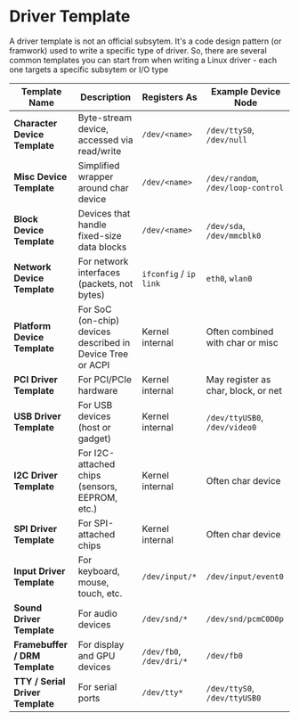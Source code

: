 # Driver Template
A driver template is not an official subsytem. It's a code design pattern (or framwork) used to write a specific type of driver. So, there are several common templates you can start from when writing a Linux driver - each one targets a specific subsytem or I/O type

| Template Name                    | Description                                                | Registers As             | Example Device Node                 |
| -------------------------------- | ---------------------------------------------------------- | ------------------------ | ----------------------------------- |
| **Character Device Template**    | Byte-stream device, accessed via read/write                | `/dev/<name>`            | `/dev/ttyS0`, `/dev/null`           |
| **Misc Device Template**         | Simplified wrapper around char device                      | `/dev/<name>`            | `/dev/random`, `/dev/loop-control`  |
| **Block Device Template**        | Devices that handle fixed-size data blocks                 | `/dev/<name>`            | `/dev/sda`, `/dev/mmcblk0`          |
| **Network Device Template**      | For network interfaces (packets, not bytes)                | `ifconfig` / `ip link`   | `eth0`, `wlan0`                     |
| **Platform Device Template**     | For SoC (on-chip) devices described in Device Tree or ACPI | Kernel internal          | Often combined with char or misc    |
| **PCI Driver Template**          | For PCI/PCIe hardware                                      | Kernel internal          | May register as char, block, or net |
| **USB Driver Template**          | For USB devices (host or gadget)                           | Kernel internal          | `/dev/ttyUSB0`, `/dev/video0`       |
| **I2C Driver Template**          | For I2C-attached chips (sensors, EEPROM, etc.)             | Kernel internal          | Often char device                   |
| **SPI Driver Template**          | For SPI-attached chips                                     | Kernel internal          | Often char device                   |
| **Input Driver Template**        | For keyboard, mouse, touch, etc.                           | `/dev/input/*`           | `/dev/input/event0`                 |
| **Sound Driver Template**        | For audio devices                                          | `/dev/snd/*`             | `/dev/snd/pcmC0D0p`                 |
| **Framebuffer / DRM Template**   | For display and GPU devices                                | `/dev/fb0`, `/dev/dri/*` | `/dev/fb0`                          |
| **TTY / Serial Driver Template** | For serial ports                                           | `/dev/tty*`              | `/dev/ttyS0`, `/dev/ttyUSB0`        |

